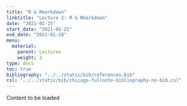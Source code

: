 ```yaml
---
title: "R & Rmarkdown"		
linktitle: "Lecture	2: R & Rmarkdown"
date: "2021-01-25"
start_date: "2021-01-25"
end_date: "2021-01-28"
menu:
  material:
    parent: Lectures
    weight: 2
type: docs
toc: true
bibliography: "../../static/bib/references.bib"
csl: "../../static/bib/chicago-fullnote-bibliography-no-bib.csl"
---
```


Content to be loaded
